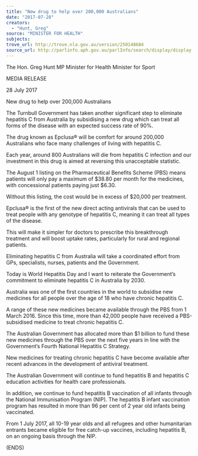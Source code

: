 ```yaml
---
title: "New drug to help over 200,000 Australians"
date: "2017-07-28"
creators:
  - "Hunt, Greg"
source: "MINISTER FOR HEALTH"
subjects:
trove_url: http://trove.nla.gov.au/version/250148684
source_url: http://parlinfo.aph.gov.au/parlInfo/search/display/display.w3p;query=Id%3A%22media/pressrel/5420515%22
---
```


 

 

 The Hon. Greg Hunt MP  Minister for Health  Minister for Sport 

 

 MEDIA RELEASE 

 

 28 July 2017 

 

 New drug to help over 200,000 Australians   

 The Turnbull Government has taken another significant step to eliminate hepatitis C from Australia  by subsidising a new drug which can treat all forms of the disease with an expected success rate of  90%.    

 The drug known as Epclusa® will be comfort for around 200,000 Australians who face many  challenges of living with hepatitis C.    

 Each year, around 800 Australians will die from hepatitis C infection and our investment in this  drug is aimed at reversing this unacceptable statistic.    

 The August 1 listing on the Pharmaceutical Benefits Scheme (PBS) means patients will only pay a  maximum of $38.80 per month for the medicines, with concessional patients paying just $6.30.    

 Without this listing, the cost would be in excess of $20,000 per treatment.   

 Epclusa® is the first of the new direct acting antivirals that can be used to treat people with any  genotype of hepatitis C, meaning it can treat all types of the disease.    

 This will make it simpler for doctors to prescribe this breakthrough treatment and will boost uptake  rates, particularly for rural and regional patients.    

 Eliminating hepatitis C from Australia will take a coordinated effort from GPs, specialists, nurses,  patients and the Government.    

 Today is World Hepatitis Day and I want to reiterate the Government’s commitment to eliminate  hepatitis C in Australia by 2030.    

 Australia was one of the first countries in the world to subsidise new medicines for all people over  the age of 18 who have chronic hepatitis C.    

 A range of these new medicines became available through the PBS from 1 March 2016. Since this  time, more than 42,000 people have received a PBS-subsidised medicine to treat chronic hepatitis  C.   

 The Australian Government has allocated more than $1 billion to fund these new medicines through  the PBS over the next five years in line with the Government’s Fourth National Hepatitis C  Strategy.    

 New medicines for treating chronic hepatitis C have become available after recent advances in the  development of antiviral treatment.   

 The Australian Government will continue to fund hepatitis B and hepatitis C education activities for  health care professionals.    

 In addition, we continue to fund hepatitis B vaccination of all infants through the National  Immunisation Program (NIP).  The hepatitis B infant vaccination program has resulted in more than  96 per cent of 2 year old infants being vaccinated.   

 From 1 July 2017, all 10-19 year olds and all refugees and other humanitarian entrants became  eligible for free catch-up vaccines, including hepatitis B, on an ongoing basis through the NIP.    

 (ENDS)   

